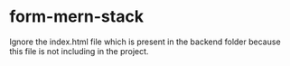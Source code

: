 # form-mern-stack
Ignore the index.html file which is present in the backend folder because this file is not including in the project.
